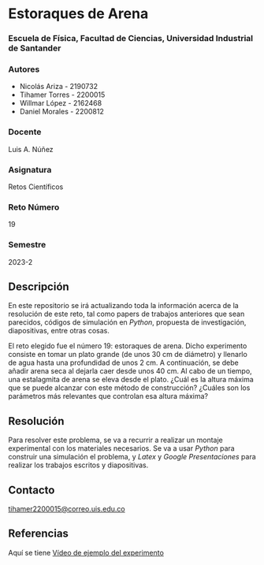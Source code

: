 # Estoraques de Arena

### Escuela de Física, Facultad de Ciencias, Universidad Industrial de Santander

### Autores
+ Nicolás Ariza - 2190732
+ Tihamer Torres - 2200015
+ Willmar López - 2162468
+ Daniel Morales - 2200812

### Docente
Luis A. Núñez

### Asignatura
Retos Científicos

### Reto Número
19

### Semestre
2023-2

## Descripción
En este repositorio se irá actualizando toda la información acerca de la resolución de este reto, tal como papers de trabajos anteriores que sean parecidos, códigos de simulación en *Python*, propuesta de investigación, diapositivas, entre otras cosas.

El reto elegido fue el número 19: estoraques de arena. Dicho experimento consiste en tomar un plato grande (de unos 30 cm de diámetro) y llenarlo de agua hasta una profundidad de unos 2 cm. A continuación, se debe añadir arena seca al dejarla caer desde unos 40 cm. Al cabo de un tiempo, una estalagmita de arena se eleva desde el plato. ¿Cuál es la altura máxima que se puede alcanzar con este método de construcción? ¿Cuáles son los parámetros más relevantes que controlan esa altura máxima?

## Resolución
Para resolver este problema, se va a recurrir a realizar un montaje experimental con los materiales necesarios. Se va a usar *Python* para construir una simulación el problema, y *Latex* y *Google Presentaciones* para realizar los trabajos escritos y diapositivas.

## Contacto
tihamer2200015@correo.uis.edu.co

## Referencias
Aquí se tiene [Vídeo de ejemplo del experimento](https://youtu.be/shu2RfdqXN0?feature=shared)

